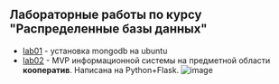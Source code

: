 ## Лабораторные работы по курсу "Распределенные базы данных"

- [lab01](./lab01) - установка mongodb на ubuntu
- [lab02](./lab02) - MVP информационной системы на предметной области **кооператив**. Написана на Python+Flask.
![image](https://github.com/maxhha/iu6-mag-ddb/assets/37638564/934a5c57-16ec-47bc-97cc-08f8885b4c0c)
